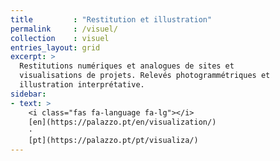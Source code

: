 ```yaml
---
title         : "Restitution et illustration"
permalink     : /visuel/
collection    : visuel
entries_layout: grid
excerpt: >
  Restitutions numériques et analogues de sites et
  visualisations de projets. Relevés photogrammétriques et
  illustration interprétative.
sidebar:
- text: >
    <i class="fas fa-language fa-lg"></i> 
    [en](https://palazzo.pt/en/visualization/)
    ·
    [pt](https://palazzo.pt/pt/visualiza/)
---
```

